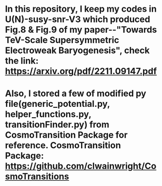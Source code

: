 # In this repository, I keep my codes in U(N)-susy-snr-V3 which produced Fig.8 & Fig.9 of my paper--"Towards TeV-Scale Supersymmetric Electroweak Baryogenesis", check the link: https://arxiv.org/pdf/2211.09147.pdf
# Also, I stored a few of modified py file(generic_potential.py, helper_functions.py, transitionFinder.py) from CosmoTransition Package for reference. CosmoTransition Package: https://github.com/clwainwright/CosmoTransitions
